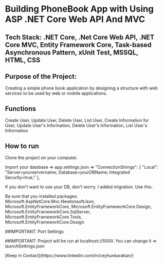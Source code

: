 # Building PhoneBook App with Using ASP .NET Core Web API And MVC 
## Tech Stack: .NET Core, .Net Core Web API, .NET Core MVC, Entity Framework Core, Task-based Asynchronous Pattern, xUnit Test, MSSQL, HTML, CSS

## Purpose of the Project:
Creating a simple phone book application by designing a structure with web services to be used by web or mobile applications. 

## Functions
Create User,
Update User,
Delete User,
List User,
Create Information for User,
Update User's Information,
Delete User's Information,
List User's Information

## How to run
Clone the project on your computer.
<p>Import your database => app.settings.json =>
  "ConnectionStrings": {
    "Local": "Server=yourservername; Database=yourDBName; Integrated Security=true;"
  },  </p>
  <p>If you don't want to use your DB, don't worry. I added migration. Use this.</p>
  
  <p>Be sure that you installed packages: Microsoft.AspNetCore.Mvc.NewtonsoftJson, Microsoft.EntityFrameworkCore, Microsoft.EntityFrameworkCore.Design,
  Microsoft.EntityFrameworkCore.SqlServer, Microsoft.EntityFrameworkCore.Tools, Microsoft.EntityFrameworkCore.Design
</p>
<p> ##IMPORTANT: Port Settings </p>
<p> ##IMPORTANT: Project will be run at localhost://5000. You can change it => launchSettings.json   </p>
[Keep in Contact](https://www.linkedin.com/in/ceyhunkarakan/)
